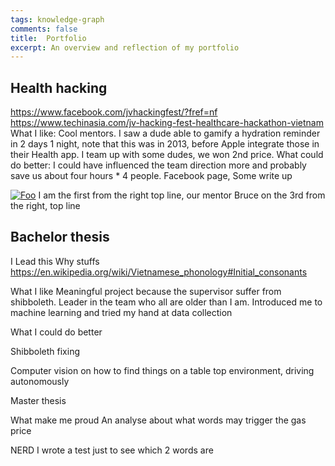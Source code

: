 ```yaml
---
tags: knowledge-graph
comments: false
title:  Portfolio
excerpt: An overview and reflection of my portfolio
---
```

## Health hacking

https://www.facebook.com/jvhackingfest/?fref=nf
https://www.techinasia.com/jv-hacking-fest-healthcare-hackathon-vietnam
What I like: Cool mentors. I saw a dude able to gamify a hydration reminder in 2 days 1 night, note that this was in 2013, before Apple integrate those in their Health app. I team up with some dudes, we won 2nd price.
What could do better: I could have influenced the team direction more and probably save us about four hours * 4 people.
Facebook page, Some write up

[![Foo](https://cdn.techinasia.com/wp-content/uploads/2013/11/jv-hacking-fest-vietnam-saigon-720x540.jpg)](http://google.com)
I am the first from the right top line, our mentor Bruce on the 3rd from the right, top line

## Bachelor thesis

I Lead this
Why stuffs https://en.wikipedia.org/wiki/Vietnamese_phonology#Initial_consonants

What I like
Meaningful project because the supervisor suffer from shibboleth. Leader in the team who all are older than I am. Introduced me to machine learning and tried my hand at data collection

What I could do better





Shibboleth fixing 

Computer vision on how to find things on a table top environment, driving autonomously


Master thesis

What make me proud
An analyse about what words may trigger the gas price


NERD 
I wrote a test just to see which 2 words are
